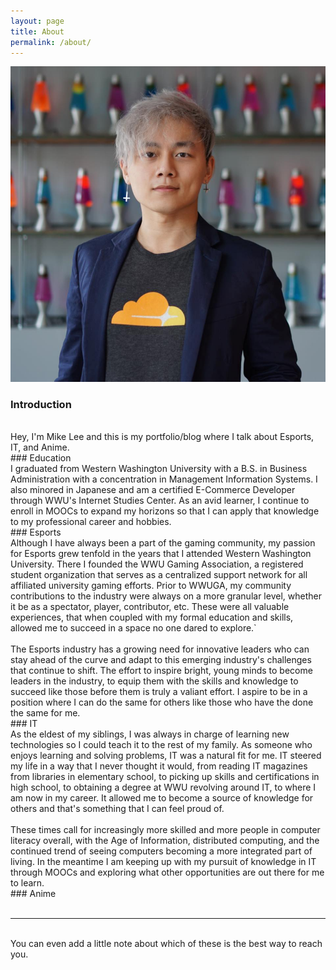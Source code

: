```yaml
---
layout: page
title: About
permalink: /about/
---
```


<img class="col one right" src="/img/prof_pic.jpg">

### Introduction
<br/>
Hey, I'm Mike Lee and this is my portfolio/blog where I talk about Esports, IT, and Anime.
<br/>
### Education
<br/>
I graduated from Western Washington University with a B.S. in Business Administration with a concentration in Management Information Systems. I also minored in Japanese and am a certified E-Commerce Developer through WWU's Internet Studies Center. As an avid learner, I continue to enroll in MOOCs to expand my horizons so that I can apply that knowledge to my professional career and hobbies.
<br/>
### Esports
<br/>
Although I have always been a part of the gaming community, my passion for Esports grew tenfold in the years that I attended Western Washington University. There I founded the WWU Gaming Association, a registered student organization that serves as a centralized support network for all affiliated university gaming efforts. Prior to WWUGA, my community contributions to the industry were always on a more granular level, whether it be as a spectator, player, contributor, etc. These were all valuable experiences, that when coupled with my formal education and skills, allowed me to succeed in a space no one dared to explore.`
<br/>
<br/>
The Esports industry has a growing need for innovative leaders who can stay ahead of the curve and adapt to this emerging industry's challenges that continue to shift. The effort to inspire bright, young minds to become leaders in the industry, to equip them with the skills and knowledge to succeed like those before them is truly a valiant effort. I aspire to be in a position where I can do the same for others like those who have the done the same for me.
<br/>
### IT
<br/>
As the eldest of my siblings, I was always in charge of learning new technologies so I could teach it to the rest of my family. As someone who enjoys learning and solving problems, IT was a natural fit for me. IT steered my life in a way that I never thought it would, from reading IT magazines from libraries in elementary school, to picking up skills and certifications in high school, to obtaining a degree at WWU revolving around IT, to where I am now in my career. It allowed me to become a source of knowledge for others and that's something that I can feel proud of. 
<br/>
<br/>
These times call for increasingly more skilled and more people in computer literacy overall, with the Age of Information, distributed computing, and the continued trend of seeing computers becoming a more integrated part of living. In the meantime I am keeping up with my pursuit of knowledge in IT through MOOCs and exploring what other opportunities are out there for me to learn.
<br/>
### Anime
<br/>

<br/>
<hr/>
<br/>
<span class="contacticon center">
	<a href="mailto:Business@HolySpacePug.com"><i class="fa fa-envelope-square"></i></a>
<!--	<a href="https://github.com" target="_blank"><i class="fa fa-github-square"></i></a> -->
	<a href="https://www.linkedin.com/in/formationtechnology" target="_blank"><i class="fa fa-linkedin-square"></i></a>
<!--	<a href="http://tumblr.com" target="_blank"><i class="fa fa-tumblr-square"></i></a> -->
	<a href="https://twitter.com/HolySpacePug" target="_blank"><i class="fa fa-twitter-square"></i></a>
</span>

<div class="col three caption">
	You can even add a little note about which of these is the best way to reach you.
</div>

